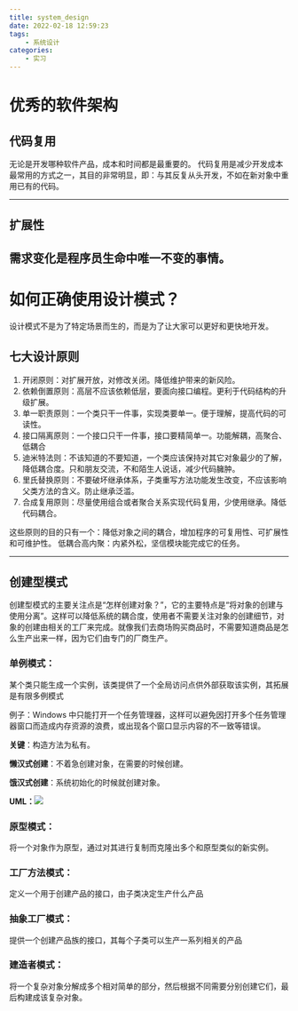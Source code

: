 ```yaml
---
title: system_design
date: 2022-02-18 12:59:23
tags: 
	- 系统设计
categories:
	- 实习
---
```


# 优秀的软件架构
## 代码复用
无论是开发哪种软件产品，成本和时间都是最重要的。
代码复用是减少开发成本最常用的方式之一，其目的非常明显，即：与其反复从头开发，不如在新对象中重用已有的代码。

--- 
## 扩展性
需求变化是程序员生命中唯一不变的事情。
---

# 如何正确使用设计模式？
设计模式不是为了特定场景而生的，而是为了让大家可以更好和更快地开发。

## 七大设计原则
1. 开闭原则：对扩展开放，对修改关闭。降低维护带来的新风险。
2. 依赖倒置原则：高层不应该依赖低层，要面向接口编程。更利于代码结构的升级扩展。
3. 单一职责原则：一个类只干一件事，实现类要单一。便于理解，提高代码的可读性。
4. 接口隔离原则：一个接口只干一件事，接口要精简单一。功能解耦，高聚合、低耦合
5. 迪米特法则：不该知道的不要知道，一个类应该保持对其它对象最少的了解，降低耦合度。只和朋友交流，不和陌生人说话，减少代码臃肿。
6. 里氏替换原则：不要破坏继承体系，子类重写方法功能发生改变，不应该影响父类方法的含义。防止继承泛滥。
7. 合成复用原则：尽量使用组合或者聚合关系实现代码复用，少使用继承。降低代码耦合。

这些原则的目的只有一个：降低对象之间的耦合，增加程序的可复用性、可扩展性和可维护性。
低耦合高内聚：内紧外松，坚信模块能完成它的任务。


--- 
## 创建型模式
创建型模式的主要关注点是“怎样创建对象？”，它的主要特点是“将对象的创建与使用分离”。这样可以降低系统的耦合度，使用者不需要关注对象的创建细节，对象的创建由相关的工厂来完成。就像我们去商场购买商品时，不需要知道商品是怎么生产出来一样，因为它们由专门的厂商生产。
### 单例模式：
某个类只能生成一个实例，该类提供了一个全局访问点供外部获取该实例，其拓展是有限多例模式

例子：Windows 中只能打开一个任务管理器，这样可以避免因打开多个任务管理器窗口而造成内存资源的浪费，或出现各个窗口显示内容的不一致等错误。

**关键**：构造方法为私有。

**懒汉式创建**：不着急创建对象，在需要的时候创建。

**饿汉式创建**：系统初始化的时候就创建对象。

**UML：**![](https://cdn.jsdelivr.net/gh/onlywant/blog_img/img/system_design/20220218200456.png)
### 原型模式：
将一个对象作为原型，通过对其进行复制而克隆出多个和原型类似的新实例。
### 工厂方法模式：
定义一个用于创建产品的接口，由子类决定生产什么产品
### 抽象工厂模式：
提供一个创建产品族的接口，其每个子类可以生产一系列相关的产品
### 建造者模式：
将一个复杂对象分解成多个相对简单的部分，然后根据不同需要分别创建它们，最后构建成该复杂对象。
